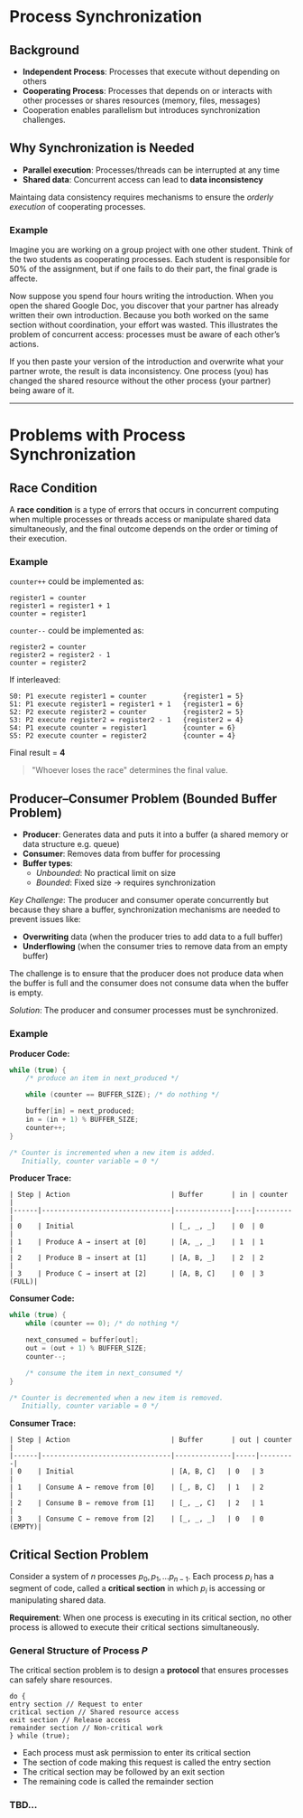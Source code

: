 # Process Synchronization

## Background
- **Independent Process**: Processes that execute without depending on others  
- **Cooperating Process**: Processes that depends on or interacts with other processes or shares resources (memory, files, messages)  
- Cooperation enables parallelism but introduces synchronization challenges.

## Why Synchronization is Needed
- **Parallel execution**: Processes/threads can be interrupted at any time  
- **Shared data**: Concurrent access can lead to **data inconsistency**  

Maintaing data consistency requires mechanisms to ensure the *orderly execution* of cooperating processes.

### Example
Imagine you are working on a group project with one other student. Think of the two students as cooperating processes. Each student is responsible for 50% of the assignment, but if one fails to do their part, the final grade is affecte. 

Now suppose you spend four hours writing the introduction. When you open the shared Google Doc, you discover that your partner has already written their own introduction. Because you both worked on the same section without coordination, your effort was wasted. This illustrates the problem of concurrent access: processes must be aware of each other’s actions.

If you then paste your version of the introduction and overwrite what your partner wrote, the result is data inconsistency. One process (you) has changed the shared resource without the other process (your partner) being aware of it.

---

# Problems with Process Synchronization

## Race Condition
A **race condition** is a type of errors that occurs in concurrent computing when multiple processes or threads access or manipulate shared data simultaneously, and the final outcome depends on the order or timing of their execution.

### Example
`counter++` could be implemented as:
```
register1 = counter
register1 = register1 + 1
counter = register1
``` 

`counter--` could be implemented as:
```
register2 = counter
register2 = register2 - 1
counter = register2
``` 

If interleaved:
```
S0: P1 execute register1 = counter         {register1 = 5}
S1: P1 execute register1 = register1 + 1   {register1 = 6}
S2: P2 execute register2 = counter         {register2 = 5}
S3: P2 execute register2 = register2 - 1   {register2 = 4}
S4: P1 execute counter = register1         {counter = 6}
S5: P2 execute counter = register2         {counter = 4}
```

Final result = **4**  

> "Whoever loses the race" determines the final value.

## Producer–Consumer Problem (Bounded Buffer Problem)  
- **Producer**: Generates data and puts it into a buffer (a shared memory or data structure e.g. queue)  
- **Consumer**: Removes data from buffer for processing  
- **Buffer types**:
  - *Unbounded*: No practical limit on size
  - *Bounded*: Fixed size → requires synchronization

*Key Challenge*: The producer and consumer operate concurrently but because they share a buffer, synchronization mechanisms are needed to prevent issues like:

- **Overwriting** data (when the producer tries to add data to a full buffer)
- **Underflowing** (when the consumer tries to remove data from an empty buffer)

The challenge is to ensure that the producer does not produce data when the buffer is full and the consumer does not consume data when the buffer is empty.

*Solution*: The producer and consumer processes must be synchronized.

### Example

**Producer Code:**
```c
while (true) {
    /* produce an item in next_produced */

    while (counter == BUFFER_SIZE); /* do nothing */

    buffer[in] = next_produced;
    in = (in + 1) % BUFFER_SIZE;
    counter++;
}

/* Counter is incremented when a new item is added.
   Initially, counter variable = 0 */
```

**Producer Trace:**
```
| Step | Action                         | Buffer       | in | counter |
|------|--------------------------------|--------------|----|---------|
| 0    | Initial                        | [_, _, _]    | 0  | 0       |
| 1    | Produce A → insert at [0]      | [A, _, _]    | 1  | 1       |
| 2    | Produce B → insert at [1]      | [A, B, _]    | 2  | 2       |
| 3    | Produce C → insert at [2]      | [A, B, C]    | 0  | 3 (FULL)|
```

**Consumer Code:**
```c
while (true) {
    while (counter == 0); /* do nothing */

    next_consumed = buffer[out];
    out = (out + 1) % BUFFER_SIZE;
    counter--;

    /* consume the item in next_consumed */
}

/* Counter is decremented when a new item is removed.
   Initially, counter variable = 0 */

```

**Consumer Trace:**
```
| Step | Action                         | Buffer       | out | counter |
|------|--------------------------------|--------------|-----|---------|
| 0    | Initial                        | [A, B, C]   | 0   | 3        |
| 1    | Consume A ← remove from [0]    | [_, B, C]   | 1   | 2        |
| 2    | Consume B ← remove from [1]    | [_, _, C]   | 2   | 1        |
| 3    | Consume C ← remove from [2]    | [_, _, _]   | 0   | 0 (EMPTY)|
```

## Critical Section Problem
Consider a system of $n$ processes ${p_0, p_1, ... p_{n-1}}$. Each process $p_i$ has a segment of code, called a **critical section** in which $p_i$ is accessing or manipulating shared data.  

**Requirement**: When one process is executing in its critical section, no other process is allowed to execute their critical sections simultaneously.

### General Structure of Process $P$
The critical section problem is to design a **protocol** that ensures processes can safely share resources.

```
do {
entry section // Request to enter
critical section // Shared resource access
exit section // Release access
remainder section // Non-critical work
} while (true);
```
- Each process must ask permission to enter its critical section
- The section of code making this request is called the entry section
- The critical section may be followed by an exit section
- The remaining code is called the remainder section


### TBD...